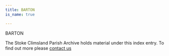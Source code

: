 ```yaml
---
title: BARTON
is_name: true

---
```


BARTON


The Stoke Climsland Parish Archive holds material under this index entry. To find out more please [contact us](/contact/)
